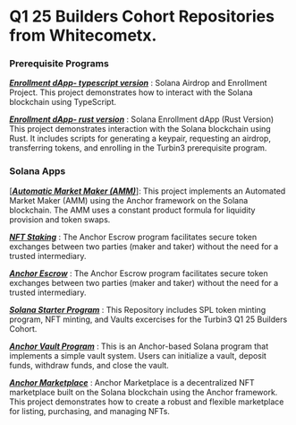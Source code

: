 <h1>Q1 25 Builders Cohort Repositories from Whitecometx.</h1>

<h3>Prerequisite Programs</h3>

[**<i>Enrollment dApp- typescript version</i>**](https://github.com/whitecometx/Enrollment_dApp_typescript_version)  : Solana Airdrop and Enrollment Project. This project demonstrates how to interact with the Solana blockchain using TypeScript. 

[**<i>Enrollment dApp- rust version</i>**](https://github.com/whitecometx/Enrollment_dApp_rust_version) : Solana Enrollment dApp (Rust Version)
This project demonstrates interaction with the Solana blockchain using Rust. It includes scripts for generating a keypair, requesting an airdrop, transferring tokens, and enrolling in the Turbin3 prerequisite program.

<h3>Solana Apps</h3>

[[**<i>Automatic Market Maker (AMM)</i>**](https://github.com/whitecometx/AMM_Anchor)]: This project implements an Automated Market Maker (AMM) using the Anchor framework on the Solana blockchain. The AMM uses a constant product formula for liquidity provision and token swaps.

[**<i>NFT Staking</i>**](https://github.com/whitecometx/NFT_Staking) : The Anchor Escrow program facilitates secure token exchanges between two parties (maker and taker) without the need for a trusted intermediary.

[**<i>Anchor Escrow</i>**](https://github.com/whitecometx/Anchor_Escrow) : The Anchor Escrow program facilitates secure token exchanges between two parties (maker and taker) without the need for a trusted intermediary.

[**<i>Solana Starter Program</i>**](https://github.com/whitecometx/Solana_starter_Turbin3) : This Repository includes SPL token minting program, NFT minting, and Vaults excercises for the Turbin3 Q1 25 Builders Cohort. 

[**<i>Anchor Vault Program</i>**](https://github.com/whitecometx/Anchor_Vault/tree/main) : This is an Anchor-based Solana program that implements a simple vault system. Users can initialize a vault, deposit funds, withdraw funds, and close the vault.

[**<i>Anchor Marketplace</i>**](https://github.com/whitecometx/anchor_marketplace) : Anchor Marketplace is a decentralized NFT marketplace built on the Solana blockchain using the Anchor framework. This project demonstrates how to create a robust and flexible marketplace for listing, purchasing, and managing NFTs.

